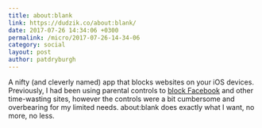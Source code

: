 ```yaml
---
title: about:blank
link: https://dudzik.co/about:blank/
date: 2017-07-26 14:34:06 +0300
permalink: /micro/2017-07-26-14-34-06
category: social
layout: post
author: patdryburgh
---
```


A nifty (and cleverly named) app that blocks websites on your iOS devices. Previously, I had been using parental controls to [block Facebook](http://patdryburgh.com/micro/2017-06-15-21-19-16) and other time-wasting sites, however the controls were a bit cumbersome and overbearing for my limited needs. about:blank does exactly what I want, no more, no less.